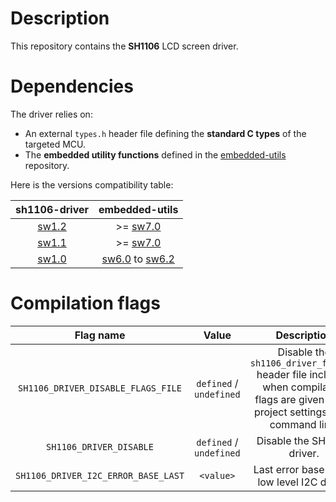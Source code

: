 # Description

This repository contains the **SH1106** LCD screen driver.

# Dependencies

The driver relies on:

* An external `types.h` header file defining the **standard C types** of the targeted MCU.
* The **embedded utility functions** defined in the [embedded-utils](https://github.com/Ludovic-Lesur/embedded-utils) repository.

Here is the versions compatibility table:

| **sh1106-driver** | **embedded-utils** |
|:---:|:---:|
| [sw1.2](https://github.com/Ludovic-Lesur/sh1106-driver/releases/tag/sw1.2) | >= [sw7.0](https://github.com/Ludovic-Lesur/embedded-utils/releases/tag/sw7.0) |
| [sw1.1](https://github.com/Ludovic-Lesur/sh1106-driver/releases/tag/sw1.1) | >= [sw7.0](https://github.com/Ludovic-Lesur/embedded-utils/releases/tag/sw7.0) |
| [sw1.0](https://github.com/Ludovic-Lesur/sh1106-driver/releases/tag/sw1.0) | [sw6.0](https://github.com/Ludovic-Lesur/embedded-utils/releases/tag/sw6.0) to [sw6.2](https://github.com/Ludovic-Lesur/embedded-utils/releases/tag/sw6.2) |

# Compilation flags

| **Flag name** | **Value** | **Description** |
|:---:|:---:|:---:|
| `SH1106_DRIVER_DISABLE_FLAGS_FILE` | `defined` / `undefined` | Disable the `sh1106_driver_flags.h` header file inclusion when compilation flags are given in the project settings or by command line. |
| `SH1106_DRIVER_DISABLE` | `defined` / `undefined` | Disable the SH1106 driver. |
| `SH1106_DRIVER_I2C_ERROR_BASE_LAST` | `<value>` | Last error base of the low level I2C driver. |

